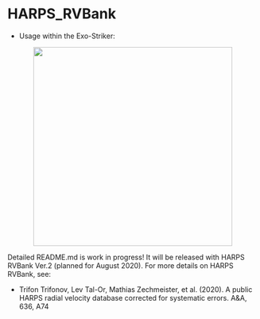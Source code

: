 # HARPS_RVBank



* Usage within the Exo-Striker:

<p align="center">
  <img width="400" src="https://github.com/3fon3fonov/HARPS_RVBank/image_files/ES.gif">
</p>


Detailed README.md is work in progress! It will be released with HARPS RVBank Ver.2 (planned for August 2020).
For more details on HARPS RVBank, see:

* Trifon Trifonov, Lev Tal-Or, Mathias Zechmeister, et al. (2020). A public HARPS radial velocity database corrected for systematic errors. A&A, 636, A74 
